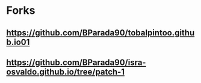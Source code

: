 # Forks

## https://github.com/BParada90/tobalpintoo.github.io01
## https://github.com/BParada90/isra-osvaldo.github.io/tree/patch-1